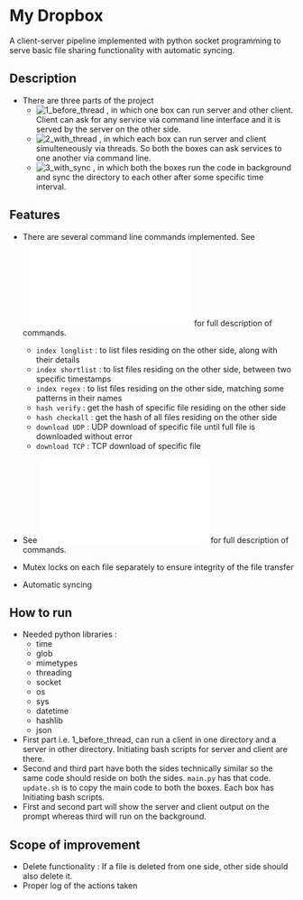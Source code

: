# My Dropbox
A client-server pipeline implemented with python socket programming to serve basic file sharing functionality with automatic syncing.

## Description
- There are three parts of the project
	- ![1_before_thread](/1_before_thread) , in which one box can run server and other client. Client can ask for any service via command line interface and it is served by the server on the other side.
	- ![2_with_thread](/2_with_thread) , in which each box can run server and client simulteneously via threads. So both the boxes can ask services to one another via command line.
	- ![3_with_sync](/3_with_sync) , in which both the boxes run the code in background and sync the directory to each other after some specific time interval.

## Features
- There are several command line commands implemented. See ![here](/problem_statement.pdf) for full description of commands.
	- `index longlist` : to list files residing on the other side, along with their details
	- `index shortlist` : to list files residing on the other side, between two specific timestamps
	- `index regex` : to list files residing on the other side, matching some patterns in their names
	- `hash verify` : get the hash of specific file residing on the other side
	- `hash checkall` : get the hash of all files residing on the other side
	- `download UDP` : UDP download of specific file until full file is downloaded without error
	- `download TCP` : TCP download of specific file

- See ![here](/problem_statement.pdf) for full description of commands.
- Mutex locks on each file separately to ensure integrity of the file transfer
- Automatic syncing

## How to run
- Needed python libraries :
	- time
	- glob
	- mimetypes
	- threading
	- socket
	- os
	- sys
	- datetime
	- hashlib
	- json
- First part i.e. 1_before_thread, can run a client in one directory and a server in other directory. Initiating bash scripts for server and client are there.
- Second and third part have both the sides technically similar so the same code should reside on both the sides. `main.py` has that code. `update.sh` is to copy the main code to both the boxes. Each box has Initiating bash scripts.
- First and second part will show the server and client output on the prompt whereas third will run on the background.

## Scope of improvement
- Delete functionality : If a file is deleted from one side, other side should also delete it.
- Proper log of the actions taken
